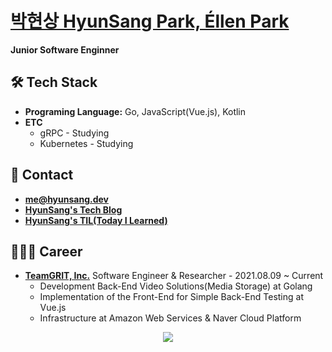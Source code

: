 # [박현상 HyunSang Park, Éllen Park](https://parkhyunsang.com/)
**Junior Software Enginner**

## 🛠 Tech Stack
- **Programing Language:** Go, JavaScript(Vue.js), Kotlin
- **ETC**
  - gRPC - Studying
  - Kubernetes - Studying

## 📇 Contact
- [**me@hyunsang.dev**](mailto:me@hyunsang.dev)
- [**HyunSang's Tech Blog**](https://hyunsang.dev)  
- [**HyunSang's TIL(Today I Learned)**](http://hyunsang.dev/TIL/)

## 🧑🏻‍💻 Career
- [**TeamGRIT, Inc.**](https://www.teamgrit.kr/) Software Engineer & Researcher - 2021.08.09 ~ Current
  - Development Back-End Video Solutions(Media Storage) at Golang
  - Implementation of the Front-End for Simple Back-End Testing at Vue.js
  - Infrastructure at Amazon Web Services & Naver Cloud Platform

<div align="center">
  
  <img src="https://ghchart.rshah.org/dev-hyunsang" />  
  
</div>  
